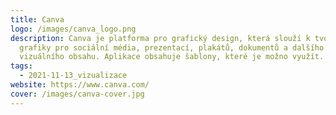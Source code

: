```yaml
---
title: Canva
logo: /images/canva_logo.png
description: Canva je platforma pro grafický design, která slouží k tvorbě
  grafiky pro sociální média, prezentací, plakátů, dokumentů a dalšího
  vizuálního obsahu. Aplikace obsahuje šablony, které je možno využít.
tags:
  - 2021-11-13_vizualizace
website: https://www.canva.com/
cover: /images/canva-cover.jpg
---
```

